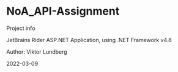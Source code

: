 # NoA_API-Assignment

Project info

JetBrains Rider ASP.NET Application, using .NET Framework v4.8

Author: Viktor Lundberg

2022-03-09

